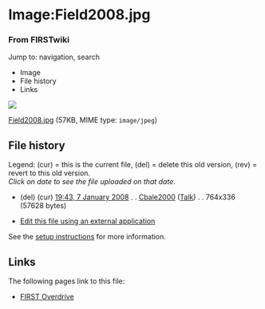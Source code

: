 

# Image:Field2008.jpg

### From FIRSTwiki

Jump to: navigation, search

  * Image
  * File history
  * Links

![](/media/d/df/Field2008.jpg)

[Field2008.jpg](/media/d/df/Field2008.jpg "Field2008.jpg" ) (57KB, MIME type:
`image/jpeg`)

## File history

Legend: (cur) = this is the current file, (del) = delete this old version,
(rev) = revert to this old version.  
_Click on date to see the file uploaded on that date_.

  * (del) (cur) [19:43, 7 January 2008](/media/d/df/Field2008.jpg "/media/d/df/Field2008.jpg" ) . . [Cbale2000](User:Cbale2000 "User:Cbale2000" ) ([Talk](User_talk:Cbale2000 "User talk:Cbale2000" )) . . 764x336 (57628 bytes)
  

  * [Edit this file using an external application](/index.php?title=Image:Field2008.jpg&action=edit&externaledit=true&mode=file "Image:Field2008.jpg" )

See the [setup
instructions](http://meta.wikimedia.org/wiki/Help:External_editors
"http://meta.wikimedia.org/wiki/Help:External_editors" ) for more information.

## Links

The following pages link to this file:

  * [FIRST Overdrive](FIRST_Overdrive "FIRST Overdrive" )

